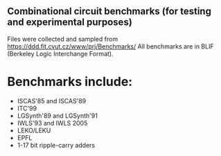 ## Combinational circuit benchmarks (for testing and experimental purposes)

Files were collected and sampled from https://ddd.fit.cvut.cz/www/prj/Benchmarks/
All benchmarks are in BLIF (Berkeley Logic Interchange Format).

# Benchmarks include:
- ISCAS'85 and ISCAS'89
- ITC'99
- LGSynth'89 and LGSynth'91
- IWLS'93 and IWLS 2005
- LEKO/LEKU
- EPFL
- 1-17 bit ripple-carry adders

